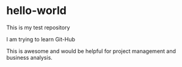 # hello-world

This is my test repository

I am trying to learn Git-Hub

This is awesome and would be helpful for project management and business analysis.
